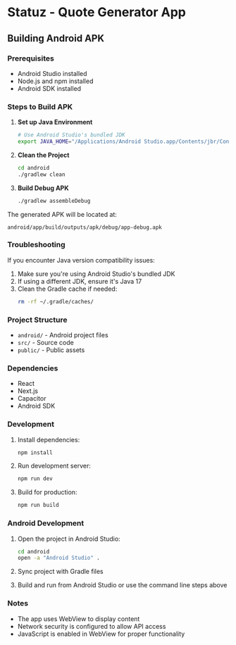 # Statuz - Quote Generator App

## Building Android APK

### Prerequisites
- Android Studio installed
- Node.js and npm installed
- Android SDK installed

### Steps to Build APK

1. **Set up Java Environment**
   ```bash
   # Use Android Studio's bundled JDK
   export JAVA_HOME="/Applications/Android Studio.app/Contents/jbr/Contents/Home"
   ```

2. **Clean the Project**
   ```bash
   cd android
   ./gradlew clean
   ```

3. **Build Debug APK**
   ```bash
   ./gradlew assembleDebug
   ```

The generated APK will be located at:
```
android/app/build/outputs/apk/debug/app-debug.apk
```

### Troubleshooting

If you encounter Java version compatibility issues:
1. Make sure you're using Android Studio's bundled JDK
2. If using a different JDK, ensure it's Java 17
3. Clean the Gradle cache if needed:
   ```bash
   rm -rf ~/.gradle/caches/
   ```

### Project Structure
- `android/` - Android project files
- `src/` - Source code
- `public/` - Public assets

### Dependencies
- React
- Next.js
- Capacitor
- Android SDK

### Development
1. Install dependencies:
   ```bash
   npm install
   ```

2. Run development server:
   ```bash
   npm run dev
   ```

3. Build for production:
   ```bash
   npm run build
   ```

### Android Development
1. Open the project in Android Studio:
   ```bash
   cd android
   open -a "Android Studio" .
   ```

2. Sync project with Gradle files
3. Build and run from Android Studio or use the command line steps above

### Notes
- The app uses WebView to display content
- Network security is configured to allow API access
- JavaScript is enabled in WebView for proper functionality

